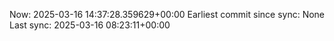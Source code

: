 Now: 2025-03-16 14:37:28.359629+00:00 Earliest commit since sync: None Last sync: 2025-03-16 08:23:11+00:00
